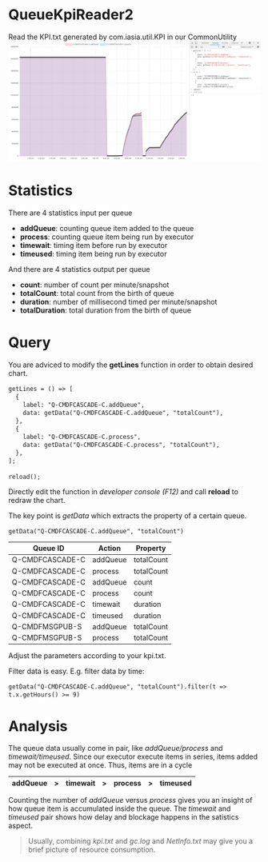 # QueueKpiReader2
Read the KPI.txt generated by com.iasia.util.KPI in our CommonUtility
![Preview](https://raw.githubusercontent.com/tommy-iasia/QueueKpiReader2/master/preview.png)

# Statistics
There are 4 statistics input per queue
- **addQueue**: counting queue item added to the queue
- **process**: counting queue item being run by executor
- **timewait**: timing item before run by executor
- **timeused**: timing item being run by executor

And there are 4 statistics output per queue
- **count**: number of count per minute/snapshot
- **totalCount**: total count from the birth of queue
- **duration**: number of millisecond timed per minute/snapshot
- **totalDuration**: total duration from the birth of queue

# Query
You are adviced to modify the **getLines** function in order to obtain desired chart.
````
getLines = () => [
  {
    label: "Q-CMDFCASCADE-C.addQueue",
    data: getData("Q-CMDFCASCADE-C.addQueue", "totalCount"),
  },
  {
    label: "Q-CMDFCASCADE-C.process",
    data: getData("Q-CMDFCASCADE-C.process", "totalCount"),
  },
];

reload();
````
Directly edit the function in *developer console (F12)* and call **reload** to redraw the chart.

The key point is *getData* which extracts the property of a certain queue.
````
getData("Q-CMDFCASCADE-C.addQueue", "totalCount")
````
| Queue ID | Action | Property|
|----------|--------|---------|
|Q-CMDFCASCADE-C|addQueue|totalCount|
|Q-CMDFCASCADE-C|process|totalCount|
|Q-CMDFCASCADE-C|addQueue|count|
|Q-CMDFCASCADE-C|process|count|
|Q-CMDFCASCADE-C|timewait|duration|
|Q-CMDFCASCADE-C|timeused|duration|
|Q-CMDFMSGPUB-S|addQueue|totalCount|
|Q-CMDFMSGPUB-S|process|totalCount|

Adjust the parameters according to your kpi.txt.

Filter data is easy. E.g. filter data by time:
````
getData("Q-CMDFCASCADE-C.addQueue", "totalCount").filter(t => t.x.getHours() >= 9)
````

# Analysis
The queue data usually come in pair, like *addQueue/process* and *timewait/timeused*. Since our executor execute items in series, items added may not be executed at once. Thus, items are in a cycle

| addQueue | > | timewait | > | process | > | timeused |
|----------|---|----------|---|---------|---|----------|

Counting the number of *addQueue* versus *process* gives you an insight of how queue item is accumulated inside the queue. The *timewait* and *timeused* pair shows how delay and blockage happens in the satistics aspect.

> Usually, combining *kpi.txt* and *gc.log* and *NetInfo.txt* may give you a brief picture of resource consumption.
